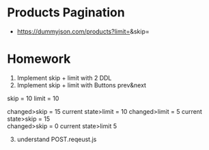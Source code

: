 # Products Pagination

- https://dummyjson.com/products?limit=<PARAM>&skip=<PARAM>

# Homework

1. Implement skip + limit with 2 DDL
2. Implement skip + limit with Buttons prev&next

skip = 10
limit = 10

changed>skip = 15 current state>limit = 10
changed>limit = 5 current state>skip = 15  
changed>skip = 0 current state>limit 5

3. understand POST.reqeust.js
